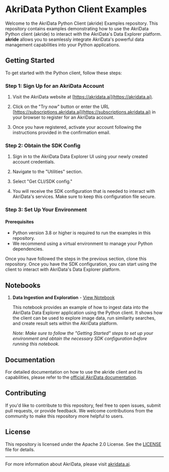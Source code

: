 # AkriData Python Client Examples


Welcome to the AkriData Python Client (akride) Examples repository. This repository contains examples demonstrating how to use the AkriData Python client (akride) to interact with the AkriData's Data Explorer platform.  **akride** allows you to seamlessly integrate AkriData's powerful data management capabilities into your Python applications.


## Getting Started

To get started with the Python client, follow these steps:

### Step 1: Sign Up for an AkriData Account

1. Visit the AkriData website at [https://akridata.ai](https://akridata.ai).

2. Click on the "Try now" button or enter the URL [https://subscriptions.akridata.ai](https://subscriptions.akridata.ai) in your browser to register for an AkriData account.

3. Once you have registered, activate your account following the instructions provided in the confirmation email.

### Step 2: Obtain the SDK Config

1. Sign in to the AkriData Data Explorer UI using your newly created account credentials.

2. Navigate to the "Utilities" section.

3. Select "Get CLI/SDK config."

4. You will receive the SDK configuration that is needed to interact with AkriData's services. Make sure to keep this configuration file secure.

### Step 3: Set Up Your Environment

#### Prerequisites

- Python version 3.8 or higher is required to run the examples in this repository.
- We recommend using a virtual environment to manage your Python dependencies.

Once you have followed the steps in the previous section, clone this repository. Once you have the SDK configuration, you can start using the client to interact with AkriData's Data Explorer platform.

## Notebooks


1. **Data Ingestion and Exploration** - [View Notebook](notebooks/akride_explore_dataset.ipynb)

   This notebook provides an example of how to ingest data into the AkriData Data Explorer application using the Python client. It shows how the client can be used to explore image data, run similarity searches, and create result sets within the AkriData platform.

   _Note: Make sure to follow the "Getting Started" steps to set up your environment and obtain the necessary SDK configuration before running this notebook._

## Documentation

For detailed documentation on how to use the akride client and its capabilities, please refer to the [official AkriData documentation](https://akridata-akride.readthedocs-hosted.com/en/latest/).

## Contributing

If you'd like to contribute to this repository, feel free to open issues, submit pull requests, or provide feedback. We welcome contributions from the community to make this repository more helpful to users.

## License

This repository is licensed under the Apache 2.0 License. See the [LICENSE](LICENSE) file for details.

---

For more information about AkriData, please visit [akridata.ai](https://www.akridata.ai).